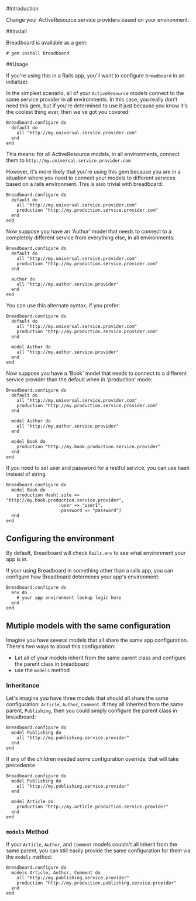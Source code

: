 #Introduction

Change your ActiveResource service providers based on your environment.

##Install

Breadboard is available as a gem: 

    # gem install breadboard

##Usage

If you're using this in a Rails app, you'll want to configure `Breadboard` in an initializer.

In the simplest scenario, all of your `ActiveResource` models connect to the same service provider in all environments. 
In this case, you really don't need this gem, but if you're determined to use it just because you know it's the coolest thing ever, then we've got you covered:

    Breadboard.configure do
      default do
        all "http://my.universal.service.provider.com"
      end
    end

This means: for all ActiveResource models, in all environments, connect them to `http://my.universal.service.provider.com`

However, it's more likely that you're using this gem because you are in a situation where you need to connect your models to different 
services based on a rails environment. This is also trivial with breadboard:

    Breadboard.configure do
      default do
        all "http://my.universal.service.provider.com"
        production "http://my.production.service.provider.com"
      end
    end
 
Now suppose you have an 'Author' model that needs to connect to a completely different service from everything else, in all environments:

    Breadboard.configure do
      default do
        all "http://my.universal.service.provider.com"
        production "http://my.production.service.provider.com"
      end
      
      author do 
        all "http://my.author.service.provider"
      end
    end

You can use this alternate syntax, if you prefer:

    Breadboard.configure do
      default do
        all "http://my.universal.service.provider.com"
        production "http://my.production.service.provider.com"
      end
      
      model Author do 
        all "http://my.author.service.provider"
      end
    end

Now suppose you have a 'Book' model that needs to connect to a different service provider than the default when in 'production' mode:

    Breadboard.configure do
      default do
        all "http://my.universal.service.provider.com"
        production "http://my.production.service.provider.com"
      end
      
      model Author do 
        all "http://my.author.service.provider"
      end

      model Book do
        production "http://my.book.production.service.provider"
      end
    end

If you need to set user and password for a restful service, you can use hash instead of string

    Breadboard.configure do
      model Book do
        production Hash[:site => "http://my.book.production.service.provider",
                        :user => "user1",
                        :password => "password"]
      end
    end


## Configuring the environment

By default, Breadboard will check `Rails.env` to see what environment your app is in. 

If your using Breadboard in something other than a rails app, you can configure how Breadboard determines your app's environment:

    Breadboard.configure do
      env do
        # your app environment lookup logic here
      end
    end

## Mutiple models with the same configuration

Imagine you have several models that all share the same app configuration. There's two ways to about this configuration:

- Let all of your models inherit from the same parent class and configure the parent class in breadboard
- use the `models` method

### Inheritance

Let's imagine you have three models that should all share the same configuration: `Article`, `Author`, `Comment`. If they all inherited from the same parent, 
`Publishing`, then you could simply configure the parent class in breadboard:

    Breadboard.configure do
      model Publishing do 
        all "http://my.publishing.service.provider"
      end
    end

If any of the children needed some configuration override, that will take precedence

    Breadboard.configure do
      model Publishing do 
        all "http://my.publishing.service.provider"
      end

      model Article do
        production "http://my.article.production.service.provider"
      end
    end

### `models` Method

If your `Article`, `Author`, and `Comment` models couldn't all inherit from the same parent, you can still easily provide the same configuration for them 
via the `models` method:

    Breadboard.configure do
      models Article, Author, Comment do 
        all "http://my.publishing.service.provider"
        production "http://my.production.publishing.service.provider"
      end
    end
